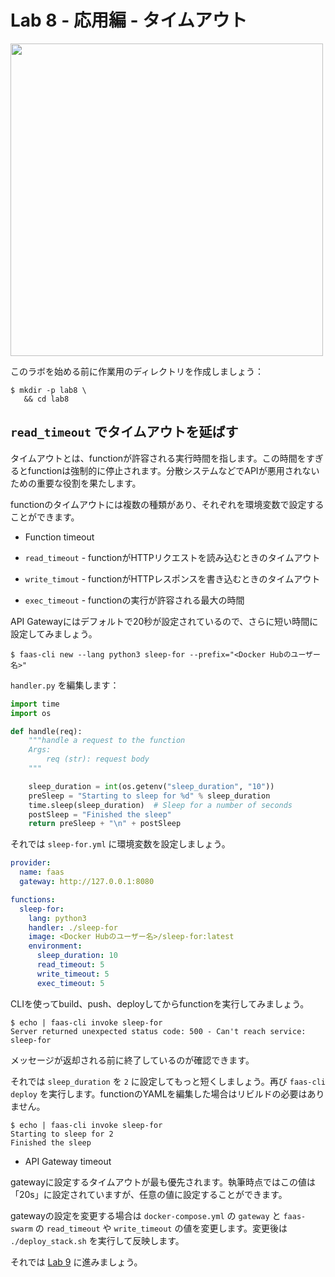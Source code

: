 # Lab 8 - 応用編 - タイムアウト

<img src="https://github.com/openfaas/media/raw/master/OpenFaaS_Magnet_3_1_png.png" width="500px"></img>

このラボを始める前に作業用のディレクトリを作成しましょう：

```
$ mkdir -p lab8 \
   && cd lab8
```

## `read_timeout` でタイムアウトを延ばす

タイムアウトとは、functionが許容される実行時間を指します。この時間をすぎるとfunctionは強制的に停止されます。分散システムなどでAPIが悪用されないための重要な役割を果たします。

functionのタイムアウトには複数の種類があり、それぞれを環境変数で設定することができます。

* Function timeout



* `read_timeout` - functionがHTTPリクエストを読み込むときのタイムアウト
* `write_timout` - functionがHTTPレスポンスを書き込むときのタイムアウト
* `exec_timeout` - functionの実行が許容される最大の時間

API Gatewayにはデフォルトで20秒が設定されているので、さらに短い時間に設定してみましょう。

```
$ faas-cli new --lang python3 sleep-for --prefix="<Docker Hubのユーザー名>"
```

`handler.py` を編集します：

```python
import time
import os

def handle(req):
    """handle a request to the function
    Args:
        req (str): request body
    """

    sleep_duration = int(os.getenv("sleep_duration", "10"))
    preSleep = "Starting to sleep for %d" % sleep_duration
    time.sleep(sleep_duration)  # Sleep for a number of seconds
    postSleep = "Finished the sleep"
    return preSleep + "\n" + postSleep
```

それでは `sleep-for.yml` に環境変数を設定しましょう。

```yaml
provider:
  name: faas
  gateway: http://127.0.0.1:8080

functions:
  sleep-for:
    lang: python3
    handler: ./sleep-for
    image: <Docker Hubのユーザー名>/sleep-for:latest
    environment:
      sleep_duration: 10
      read_timeout: 5
      write_timeout: 5
      exec_timeout: 5
```

CLIを使ってbuild、push、deployしてからfunctionを実行してみましょう。

```
$ echo | faas-cli invoke sleep-for
Server returned unexpected status code: 500 - Can't reach service: sleep-for
```

メッセージが返却される前に終了しているのが確認できます。

それでは `sleep_duration` を `2` に設定してもっと短くしましょう。再び `faas-cli deploy` を実行します。functionのYAMLを編集した場合はリビルドの必要はありません。

```
$ echo | faas-cli invoke sleep-for
Starting to sleep for 2
Finished the sleep
```

* API Gateway timeout

gatewayに設定するタイムアウトが最も優先されます。執筆時点ではこの値は「20s」に設定されていますが、任意の値に設定することができます。

gatewayの設定を変更する場合は `docker-compose.yml` の `gateway` と `faas-swarm` の `read_timeout` や `write_timeout` の値を変更します。変更後は `./deploy_stack.sh` を実行して反映します。

それでは [Lab 9](lab9.md) に進みましょう。